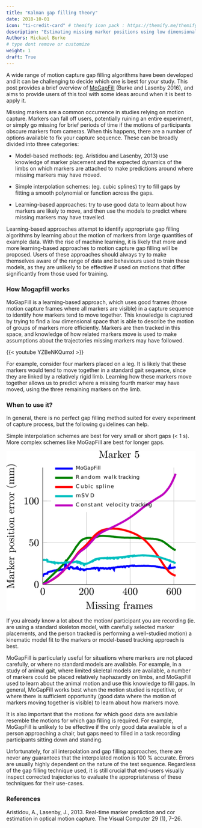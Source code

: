 ```yaml
---
title: "Kalman gap filling theory"
date: 2018-10-01
icon: "ti-credit-card" # themify icon pack : https://themify.me/themify-icons
description: "Estimating missing marker positions using low dimensional Kalman smoothing"
Authors: Mickael Burke
# type dont remove or customize
weight: 1
draft: True
---
```


A wide range of motion capture gap filling algorithms have been developed and it can be challenging to decide which one is best for your study. This post provides a brief overview of [MoGapFill](https://www.sciencedirect.com/science/article/pii/S0021929016304766?via%3Dihub) (Burke and Lasenby 2016), and aims to provide users of this tool with some ideas around when it is best to apply it.

Missing markers are a common occurrence in studies relying on motion capture. Markers can fall off users, potentially ruining an entire experiment, or simply go missing for brief periods of time if the motions of participants obscure markers from cameras. When this happens, there are a number of options available to fix your capture sequence. These can be broadly divided into three categories:

 * Model-based methods: (eg. Aristidou and Lasenby, 2013) use knowledge of marker placement and the expected dynamics of the limbs on which markers are attached to make predictions around where missing markers may have moved.

 * Simple interpolation schemes: (eg. cubic splines) try to fill gaps by fitting a smooth polynomial or function across the gaps.

 * Learning-based approaches: try to use good data to learn about how markers are likely to move, and then use the models to predict where missing markers may have travelled.

Learning-based approaches attempt to identify appropriate gap filling algorithms by learning about the motion of markers from large quantities of example data. With the rise of machine learning, it is likely that more and more learning-based approaches to motion capture gap filling will be proposed. Users of these approaches should always try to make themselves aware of the range of data and behaviours used to train these models, as they are unlikely to be effective if used on motions that differ significantly from those used for training.

### How Mogapfill works

MoGapFill is a learning-based approach, which uses good frames (those motion capture frames where all markers are visible) in a capture sequence to identify how markers tend to move together. This knowledge is captured by trying to find a low dimensional space that is able to describe the motion of groups of markers more efficiently. Markers are then tracked in this space, and knowledge of how related markers move is used to make assumptions about the trajectories missing markers may have followed.


{{< youtube YZBeNKQumxI >}}


For example, consider four markers placed on a leg. It is likely that these markers would tend to move together in a standard gait sequence, since they are linked by a relatively rigid limb. Learning how these markers move together allows us to predict where a missing fourth marker may have moved, using the three remaining markers on the limb.

### When to use it?

In general, there is no perfect gap filling method suited for every experiment of capture process, but the following guidelines can help.

Simple interpolation schemes are best for very small or short gaps (< 1 s). More complex schemes like MoGapFill are best for longer gaps.

![kalmanGapFillingMarkers](markersFilling.png)

If you already know a lot about the motion/ participant you are recording (ie. are using a standard skeleton model, with carefully selected marker placements, and the person tracked is performing a well-studied motion) a kinematic model fit to the markers or model-based tracking approach is best.

MoGapFill is particularly useful for situations where markers are not placed carefully, or where no standard models are available. For example, in a study of animal gait, where limited skeletal models are available, a number of markers could be placed relatively haphazardly on limbs, and MoGapFill used to learn about the animal motion and use this knowledge to fill gaps. In general, MoGapFill works best when the motion studied is repetitive, or where there is sufficient opportunity (good data where the motion of markers moving together is visible) to learn about how markers move.

It is also important that the motions for which good data are available resemble the motions for which gap filling is required. For example, MoGapFill is unlikely to be effective if the only good data available is of a person approaching a chair, but gaps need to filled in a task recording participants sitting down and standing.

Unfortunately, for all interpolation and gap filling approaches, there are never any guarantees that the interpolated motion is 100 % accurate. Errors are usually highly dependent on the nature of the test sequence. Regardless of the gap filling technique used, it is still crucial that end-users visually inspect corrected trajectories to evaluate the appropriateness of these techniques for their use-cases.


### References

Aristidou, A., Lasenby, J., 2013. Real-time marker prediction and cor estimation in optical motion capture. The Visual Computer 29 (1), 7–26.
